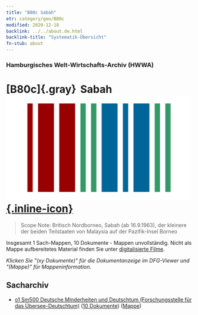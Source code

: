 ```yaml
---
title: "B80c Sabah"
etr: category/geo/B80c
modified: 2020-12-18
backlink: ../../about.de.html
backlink-title: "Systematik-Übersicht"
fn-stub: about
---
```


### Hamburgisches Welt-Wirtschafts-Archiv (HWWA)
# [B80c]{.gray}&#8201; Sabah&#160; [![Wikidata item](/images/Wikidata-logo.svg){.inline-icon}](http://www.wikidata.org/entity/Q179029)


> Scope Note: Britisch Nordborneo, Sabah (ab 16.9.1963), der kleinere der beiden Teilstaaten von Malaysia auf der Pazifik-Insel Borneo



Insgesamt 1 Sach-Mappen, 10 Dokumente - Mappen unvollständig.
Nicht als Mappe aufbereitetes Material finden Sie unter [digitalisierte Filme](/film/h1_sh).

_Klicken Sie "(xy Dokumente)" für die Dokumentanzeige im DFG-Viewer und "(Mappe)" für Mappeninformation._

## Sacharchiv



  - [o1 Sm500 Deutsche Minderheiten und Deutschtum (Forschungsstelle für das Übersee-Deutschtum)](../../../subject/about.de.html#o1_Sm500) (<a href="https://dfg-viewer.de/show/?tx_dlf[id]=https://pm20.zbw.eu/mets/sh/1412xx/141234/1459xx/145911/public.mets.de.xml" target="_blank">10 Dokumente</a>) ([Mappe](http://purl.org/pressemappe20/folder/sh/141234,145911))


